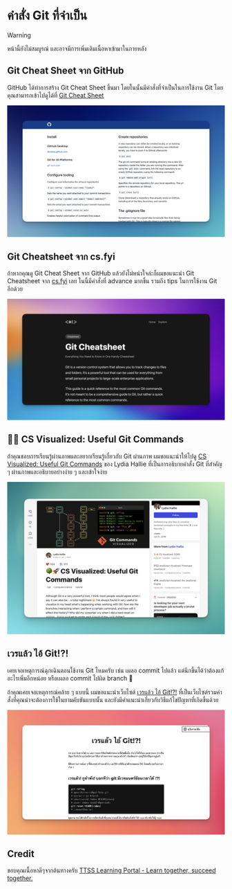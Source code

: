 # คำสั่ง Git ที่จำเป็น

> [!WARNING]
> หน้านี้ยังไม่สมบูรณ์ และอาจมีการเพิ่มเติมเนื้อหาเข้ามาในภายหลัง

## Git Cheat Sheet จาก GitHub

GitHub ได้ทำการสร้าง Git Cheat Sheet ขึ้นมา โดยในนั้นมีคำสั่งที่จำเป็นในการใช้งาน Git โดยคุณสามารถเข้าไปดูได้ที่ [Git Cheat Sheet](https://training.github.com/downloads/github-git-cheat-sheet/)

![Git Cheat Sheet](./images/github-git-cheat-sheet.png)

## Git Cheatsheet จาก cs.fyi

ถ้าหากคุณดู Git Cheat Sheet จาก GitHub แล้วยังไม่หนำใจล่ะก็ผมขอแนะนำ Git Cheatsheet จาก [cs.fyi](https://cs.fyi/guide/git-cheatsheet) เลย ในนี้มีคำสั่งที่ advance มากขึ้น รวมถึง tips ในการใช้งาน Git อีกด้วย

![Git Cheatsheet (cs.fyi)](./images/git-cheatsheet-cs-fyi.png)

## 🌳🚀 CS Visualized: Useful Git Commands

ถ้าคุณชอบการเรียนรู้ผ่านภาพและอยากเรียนรู้เกี่ยวกับ Git ผ่านภาพ ผมขอแนะนำให้ไปดู [CS Visualized: Useful Git Commands](https://dev.to/lydiahallie/cs-visualized-useful-git-commands-37p1) ของ Lydia Hallie ที่เป็นการอธิบายคำสั่ง Git ที่สำคัญ ๆ ผ่านภาพและอธิบายอย่างง่าย ๆ และเข้าใจง่าย

![CS Visualized: Useful Git Commands](./images/cs-visualized-useful-git-commands.png)

## เวรแล้ว ไอ้ Git!?!

เคยเจอเหตุการณ์ฉุกเฉินตอนใช้งาน Git ไหมครับ
เช่น เผลอ commit ไปแล้ว แต่นึกขึ้นได้ว่าต้องแก้อะไรเพิ่มอีกหน่อย หรือเผลอ commit ไปผิด branch 🤯

ถ้าคุณเคยเจอเหตุการณ์คล้าย ๆ แบบนี้ ผมขอแนะนำเว็บไซต์ [เวรแล้ว ไอ้ Git!?!](https://ohshitgit.com/th) ที่เป็นเว็บไซต์รวมคำสั่งที่คุณน่าจะต้องการใช้ในยามคับขันแบบนั้น และยังมีคำแนะนำเกี่ยวกับวิธีแก้ไขปัญหาที่เกิดขึ้นด้วย

![เวรแล้ว ไอ้ Git!?!](./images/ohshitgit-th.png)

## Credit
ขอบคุณเนื้อหาดีๆจากต้นทางครับ [TTSS Learning Portal - Learn together, succeed together.](https://learning-ttss.vercel.app/portal.html)
